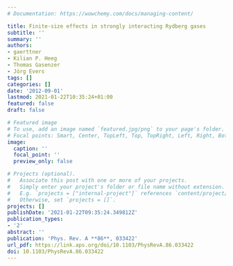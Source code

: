```yaml
---
# Documentation: https://wowchemy.com/docs/managing-content/

title: Finite-size effects in strongly interacting Rydberg gases
subtitle: ''
summary: ''
authors:
- gaerttner
- Kilian P. Heeg
- Thomas Gasenzer
- Jörg Evers
tags: []
categories: []
date: '2012-09-01'
lastmod: 2021-01-22T10:35:24+01:00
featured: false
draft: false

# Featured image
# To use, add an image named `featured.jpg/png` to your page's folder.
# Focal points: Smart, Center, TopLeft, Top, TopRight, Left, Right, BottomLeft, Bottom, BottomRight.
image:
  caption: ''
  focal_point: ''
  preview_only: false

# Projects (optional).
#   Associate this post with one or more of your projects.
#   Simply enter your project's folder or file name without extension.
#   E.g. `projects = ["internal-project"]` references `content/project/deep-learning/index.md`.
#   Otherwise, set `projects = []`.
projects: []
publishDate: '2021-01-22T09:35:24.349812Z'
publication_types:
- '2'
abstract: ''
publication: 'Phys. Rev. A **86**, 033422'
url_pdf: https://link.aps.org/doi/10.1103/PhysRevA.86.033422
doi: 10.1103/PhysRevA.86.033422
---
```

